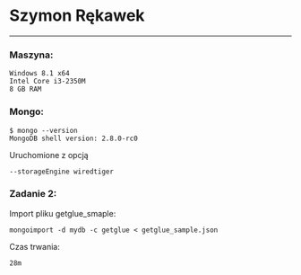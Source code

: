 # Szymon Rękawek
----
### Maszyna:
```
Windows 8.1 x64
Intel Core i3-2350M 
8 GB RAM
```

### Mongo:
```
$ mongo --version
MongoDB shell version: 2.8.0-rc0
```
Uruchomione z opcją
```
--storageEngine wiredtiger
```
### Zadanie 2:

Import pliku getglue_smaple:
```
mongoimport -d mydb -c getglue < getglue_sample.json
```

Czas trwania:
```
28m
```
